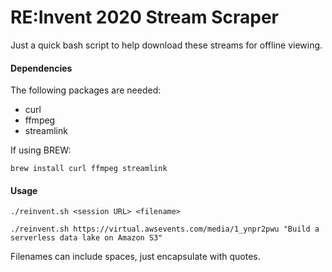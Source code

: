 RE:Invent 2020 Stream Scraper
==============================

Just a quick bash script to help download these streams for offline viewing.

#### Dependencies
The following packages are needed:
 - curl
 - ffmpeg
 - streamlink

If using BREW:
```
brew install curl ffmpeg streamlink
```

#### Usage

```
./reinvent.sh <session URL> <filename>

./reinvent.sh https://virtual.awsevents.com/media/1_ynpr2pwu "Build a serverless data lake on Amazon S3"
```

Filenames can include spaces, just encapsulate with quotes.